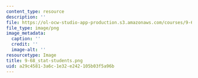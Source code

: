 ```yaml
---
content_type: resource
description: ''
file: https://ol-ocw-studio-app-production.s3.amazonaws.com/courses/9-68-affect-neurobiological-psychological-and-sociocultural-counterparts-of-feelings-spring-2013/a29c45813a6c1e32e242105b03f5a96b_9-68_stat-students.png
file_type: image/png
image_metadata:
  caption: ''
  credit: ''
  image-alt: ''
resourcetype: Image
title: 9-68_stat-students.png
uid: a29c4581-3a6c-1e32-e242-105b03f5a96b
---
```

